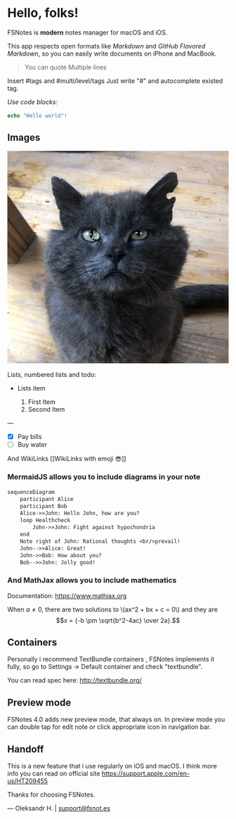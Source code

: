 # Hello, folks!

FSNotes is **modern** notes manager for macOS and iOS.

This app respects open formats like _Markdown_ and _GitHub Flavored Markdown_, so you can easily write documents on iPhone and MacBook.

> You can quote
> Multiple lines

Insert #tags and #multi/level/tags Just write "#" and autocomplete existed tag. 

_Use code blocks:_

```php
echo "Hello world"!
```

## Images

![](assets/c0518d84-5b7a-4ebb-a024-245f113d9c80.jpeg)

Lists, numbered lists and todo:

- Lists item

    1. First Item
    2. Second Item

—
- [x] Pay bills
- [ ] Buy water

And WikiLinks [[WikiLinks with emoji 😎]]

### MermaidJS allows you to include diagrams in your note

```mermaid
sequenceDiagram
    participant Alice
    participant Bob
    Alice->>John: Hello John, how are you?
    loop Healthcheck
        John->>John: Fight against hypochondria
    end
    Note right of John: Rational thoughts <br/>prevail!
    John-->>Alice: Great!
    John->>Bob: How about you?
    Bob-->>John: Jolly good!
```

### And MathJax allows you to include mathematics

Documentation: https://www.mathjax.org

When $a \ne 0$, there are two solutions to \\(ax^2 + bx + c = 0\\) and they are
$$x = {-b \pm \sqrt{b^2-4ac} \over 2a}.$$

## Containers

Personally i recommend TextBundle containers , FSNotes implements it fully, so go to Settings -> Default container and check "textbundle".

You can read spec here: http://textbundle.org/

## Preview mode

FSNotes 4.0 adds new preview mode, that always on. In preview mode you can double tap for edit note or click appropriate icon in navigation bar.

## Handoff

This is a new feature that i use regularly on iOS and macOS. I think more info you can read on official site https://support.apple.com/en-us/HT209455

Thanks for choosing FSNotes. 

—
Oleksandr H. | <support@fsnot.es>